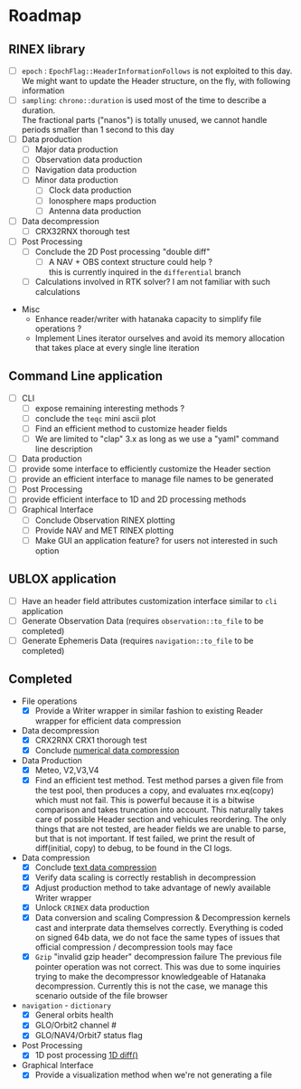 Roadmap
=======

## RINEX library

- [ ] `epoch` : `EpochFlag::HeaderInformationFollows` is not exploited to this day.  
We might want to update the Header structure, on the fly, with following information
- [ ] `sampling`: `chrono::duration` is used most of the time to describe a duration.  
The fractional parts ("nanos") is totally unused, we cannot handle periods smaller than 1 second to this day
- [ ] Data production
  - [ ]  Major data production
    - [ ] Observation data production
    - [ ] Navigation data production
  - [ ] Minor data production
    - [ ] Clock data production 
    - [ ] Ionosphere maps production   
    - [ ] Antenna data production 
- [ ] Data decompression
  - [ ] CRX32RNX thorough test
- [ ] Post Processing
  - [ ] Conclude the 2D Post processing "double diff"
    - [ ] A NAV + OBS context structure could help ?   
    this is currently inquired in the `differential` branch
  - [ ] Calculations involved in RTK solver? I am not familiar with such calculations
- Misc
  - Enhance reader/writer with hatanaka capacity to simplify file operations ?
  - Implement Lines<BufReader> iterator ourselves and avoid its memory allocation
  that takes place at every single line iteration

## Command Line application

- [ ] CLI
  - [ ] expose remaining interesting methods ?
  - [ ] conclude the `teqc` mini ascii plot 
  - [ ] Find an efficient method to customize header fields
  - [ ] We are limited to "clap" 3.x as long as we use a "yaml"
  command line description
- [ ]  Data production
  - [ ] provide some interface to efficiently customize the Header section
  - [ ] provide an efficient interface to manage file names to be generated 
- [ ]  Post Processing
  - [ ]  provide efficient interface to 1D and 2D processing methods  
- [ ] Graphical Interface
  - [ ] Conclude Observation RINEX plotting
  - [ ] Provide NAV and MET RINEX plotting 
  - [ ] Make GUI an application feature? for users not interested in such option

## UBLOX application

- [ ] Have an header field attributes customization interface similar to `cli` application
- [ ] Generate Observation Data (requires `observation::to_file` to be completed)
- [ ] Generate Ephemeris Data (requires `navigation::to_file` to be completed)

## Completed

- File operations
  - [x] Provide a Writer wrapper in similar fashion to existing Reader wrapper for efficient data compression
- Data decompression
  - [x] CRX2RNX CRX1 thorough test
  - [x] Conclude [numerical data compression](https://github.com/gwbres/rinex/blob/main/rinex/src/hatanaka.rs#L164)
- Data Production
  - [x] Meteo, V2,V3,V4
  - [x] Find an efficient test method. Test method parses a given file from the test pool,
  then produces a copy, and evaluates rnx.eq(copy) which must not fail.
  This is powerful because it is a bitwise comparison and takes truncation into account.
  This naturally takes care of possible Header section and vehicules reordering.
  The only things that are not tested, are header fields we are unable to parse, but that is not important.
  If test failed, we print the result of diff(initial, copy) to debug, to be found in the CI logs.
- Data compression 
  - [x] Conclude [text data compression](https://github.com/gwbres/rinex/blob/main/rinex/src/hatanaka.rs#L209)
  - [x] Verify data scaling is correctly restablish in decompression
  - [x] Adjust production method to take advantage of newly available Writer wrapper
  - [x] Unlock `CRINEX` data production
  - [x] Data conversion and scaling 
  Compression & Decompression kernels cast and interprate data themselves correctly.
  Everything is coded on signed 64b data, we do not face the same types of issues that official
  compression / decompression tools may face
  - [x] `Gzip`  "invalid gzip header" decompression failure
The previous file pointer operation was not correct.
This was due to some inquiries trying to make the decompressor knowledgeable of
Hatanaka decompression. Currently this is not the case, we manage this scenario outside 
of the file browser

- `navigation` - `dictionary`
  - [x] General orbits health 
  - [x] GLO/Orbit2 channel #
  - [x] GLO/NAV4/Orbit7 status flag
- Post Processing
  - [x] 1D post processing [1D diff()](https://github.com/gwbres/rinex/blob/main/rinex/src/lib.rs#L3023) 

- Graphical Interface
  - [x] Provide a visualization method when we're not generating a file
